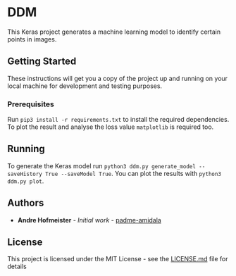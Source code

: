 # DDM

This Keras project generates a machine learning model to identify certain points in images.

## Getting Started

These instructions will get you a copy of the project up and running on your local machine for development and testing purposes.

### Prerequisites

Run `pip3 install -r requirements.txt` to install the required dependencies. To plot the result and analyse the loss value `matplotlib` is required too.

## Running

To generate the Keras model run `python3 ddm.py generate_model --saveHistory True --saveModel True`. You can plot the results with `python3 ddm.py plot`.

## Authors

* **Andre Hofmeister** - *Initial work* - [padme-amidala](https://github.com/padme-amidala/)

## License

This project is licensed under the MIT License - see the [LICENSE.md](LICENSE.md) file for details
